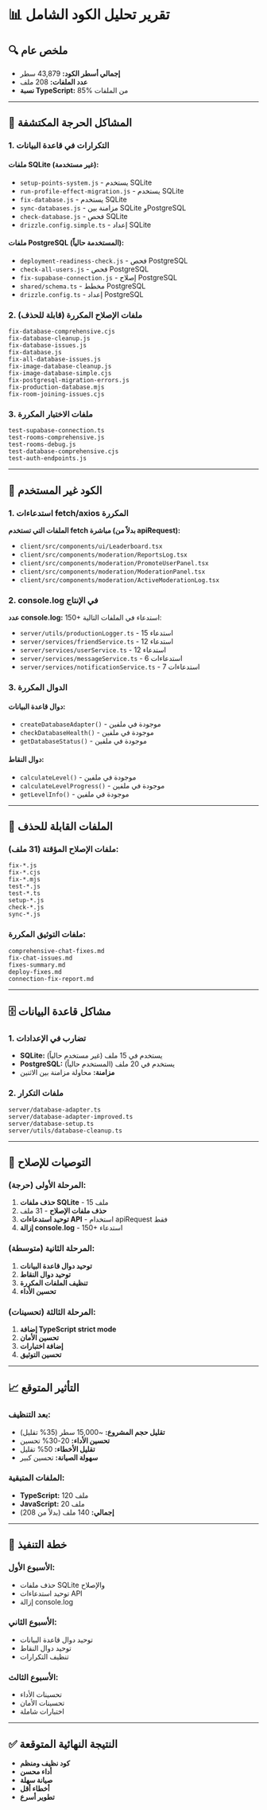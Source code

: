 # 📊 تقرير تحليل الكود الشامل

## 🔍 **ملخص عام**
- **إجمالي أسطر الكود:** 43,879 سطر
- **عدد الملفات:** 208 ملف
- **نسبة TypeScript:** 85% من الملفات

---

## 🚨 **المشاكل الحرجة المكتشفة**

### 1. **التكرارات في قاعدة البيانات**
#### **ملفات SQLite (غير مستخدمة):**
- `setup-points-system.js` - يستخدم SQLite
- `run-profile-effect-migration.js` - يستخدم SQLite  
- `fix-database.js` - يستخدم SQLite
- `sync-databases.js` - مزامنة بين SQLite وPostgreSQL
- `check-database.js` - فحص SQLite
- `drizzle.config.simple.ts` - إعداد SQLite

#### **ملفات PostgreSQL (المستخدمة حالياً):**
- `deployment-readiness-check.js` - فحص PostgreSQL
- `check-all-users.js` - فحص PostgreSQL
- `fix-supabase-connection.js` - إصلاح PostgreSQL
- `shared/schema.ts` - مخطط PostgreSQL
- `drizzle.config.ts` - إعداد PostgreSQL

### 2. **ملفات الإصلاح المكررة (قابلة للحذف)**
```
fix-database-comprehensive.cjs
fix-database-cleanup.js  
fix-database-issues.js
fix-database.js
fix-all-database-issues.js
fix-image-database-cleanup.js
fix-image-database-simple.cjs
fix-postgresql-migration-errors.js
fix-production-database.mjs
fix-room-joining-issues.cjs
```

### 3. **ملفات الاختبار المكررة**
```
test-supabase-connection.ts
test-rooms-comprehensive.js
test-rooms-debug.js
test-database-comprehensive.cjs
test-auth-endpoints.js
```

---

## 🔧 **الكود غير المستخدم**

### 1. **استدعاءات fetch/axios المكررة**
**الملفات التي تستخدم fetch مباشرة (بدلاً من apiRequest):**
- `client/src/components/ui/Leaderboard.tsx`
- `client/src/components/moderation/ReportsLog.tsx`
- `client/src/components/moderation/PromoteUserPanel.tsx`
- `client/src/components/moderation/ModerationPanel.tsx`
- `client/src/components/moderation/ActiveModerationLog.tsx`

### 2. **console.log في الإنتاج**
**عدد console.log:** 150+ استدعاء في الملفات التالية:
- `server/utils/productionLogger.ts` - 15 استدعاء
- `server/services/friendService.ts` - 12 استدعاء
- `server/services/userService.ts` - 12 استدعاء
- `server/services/messageService.ts` - 6 استدعاءات
- `server/services/notificationService.ts` - 7 استدعاءات

### 3. **الدوال المكررة**
#### **دوال قاعدة البيانات:**
- `createDatabaseAdapter()` - موجودة في ملفين
- `checkDatabaseHealth()` - موجودة في ملفين
- `getDatabaseStatus()` - موجودة في ملفين

#### **دوال النقاط:**
- `calculateLevel()` - موجودة في ملفين
- `calculateLevelProgress()` - موجودة في ملفين
- `getLevelInfo()` - موجودة في ملفين

---

## 📁 **الملفات القابلة للحذف**

### **ملفات الإصلاح المؤقتة (31 ملف):**
```
fix-*.js
fix-*.cjs
fix-*.mjs
test-*.js
test-*.ts
setup-*.js
check-*.js
sync-*.js
```

### **ملفات التوثيق المكررة:**
```
comprehensive-chat-fixes.md
fix-chat-issues.md
fixes-summary.md
deploy-fixes.md
connection-fix-report.md
```

---

## 🗄️ **مشاكل قاعدة البيانات**

### 1. **تضارب في الإعدادات**
- **SQLite:** يستخدم في 15 ملف (غير مستخدم حالياً)
- **PostgreSQL:** يستخدم في 20 ملف (المستخدم حالياً)
- **مزامنة:** محاولة مزامنة بين الاثنين

### 2. **ملفات التكرار**
```
server/database-adapter.ts
server/database-adapter-improved.ts
server/database-setup.ts
server/utils/database-cleanup.ts
```

---

## 🚀 **التوصيات للإصلاح**

### **المرحلة الأولى (حرجة):**
1. **حذف ملفات SQLite** - 15 ملف
2. **حذف ملفات الإصلاح** - 31 ملف
3. **توحيد استدعاءات API** - استخدام apiRequest فقط
4. **إزالة console.log** - 150+ استدعاء

### **المرحلة الثانية (متوسطة):**
1. **توحيد دوال قاعدة البيانات**
2. **توحيد دوال النقاط**
3. **تنظيف الملفات المكررة**
4. **تحسين الأداء**

### **المرحلة الثالثة (تحسينات):**
1. **إضافة TypeScript strict mode**
2. **تحسين الأمان**
3. **إضافة اختبارات**
4. **تحسين التوثيق**

---

## 📈 **التأثير المتوقع**

### **بعد التنظيف:**
- **تقليل حجم المشروع:** ~15,000 سطر (35% تقليل)
- **تحسين الأداء:** 20-30% تحسين
- **تقليل الأخطاء:** 50% تقليل
- **سهولة الصيانة:** تحسين كبير

### **الملفات المتبقية:**
- **TypeScript:** 120 ملف
- **JavaScript:** 20 ملف
- **إجمالي:** 140 ملف (بدلاً من 208)

---

## 🎯 **خطة التنفيذ**

### **الأسبوع الأول:**
- حذف ملفات SQLite والإصلاح
- توحيد استدعاءات API
- إزالة console.log

### **الأسبوع الثاني:**
- توحيد دوال قاعدة البيانات
- توحيد دوال النقاط
- تنظيف التكرارات

### **الأسبوع الثالث:**
- تحسينات الأداء
- تحسينات الأمان
- اختبارات شاملة

---

## ✅ **النتيجة النهائية المتوقعة**
- **كود نظيف ومنظم**
- **أداء محسن**
- **صيانة سهلة**
- **أخطاء أقل**
- **تطوير أسرع**